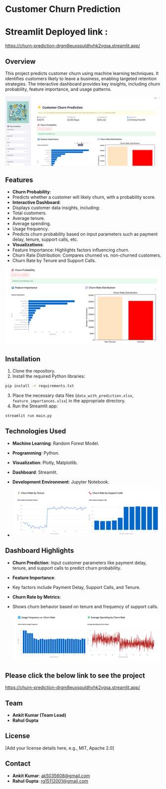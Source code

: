 # Customer Churn Prediction

# Streamlit Deployed link : 
https://churn-prediction-drgm8euxspuldhvhk2vgsa.streamlit.app/



## Overview
This project predicts customer churn using machine learning techniques. It identifies customers likely to leave a business, enabling targeted retention strategies. The interactive dashboard provides key insights, including churn probability, feature importance, and usage patterns.

![Dashboard Overview](./1.png)

## Features
- **Churn Probability**:
- Predicts whether a customer will likely churn, with a probability score.
- **Interactive Dashboard**:
- Displays customer data insights, including:
- Total customers.
- Average tenure.
- Average spending.
- Usage frequency.
- Predicts churn probability based on input parameters such as payment delay, tenure, support calls, etc.
- **Visualizations**:
- Feature Importance: Highlights factors influencing churn.
- Churn Rate Distribution: Compares churned vs. non-churned customers.
- Churn Rate by Tenure and Support Calls.

![Feature Importance and Churn Rate Distribution](./2.png)



## Installation
1. Clone the repository.
2. Install the required Python libraries:
```bash
pip install -r requirements.txt
```
3. Place the necessary data files (`data_with_prediction.xlsx`, `feature_importances.xlsx`) in the appropriate directory.
4. Run the Streamlit app:
```bash
streamlit run main.py
```

## Technologies Used
- **Machine Learning**: Random Forest Model.
- **Programming**: Python.
- **Visualization**: Plotly, Matplotlib.
- **Dashboard**: Streamlit.
- **Development Environment**: Jupyter Notebook.

- ![Churn Rate by Metrics](./3.png)

## Dashboard Highlights
- **Churn Prediction**: Input customer parameters like payment delay, tenure, and support calls to predict churn probability.
- **Feature Importance**:
- Key factors include Payment Delay, Support Calls, and Tenure.
- **Churn Rate by Metrics**:
- Shows churn behavior based on tenure and frequency of support calls.
 

  ![Churn Rate by Metrics](./4.png)

## Please click the below link to see the project 

https://churn-prediction-drgm8euxspuldhvhk2vgsa.streamlit.app/


## Team
- **Ankit Kumar (Team Lead)**
- **Rahul Gupta**

## License
[Add your license details here, e.g., MIT, Apache 2.0]

## Contact
- **Ankit Kumar**: ak5035608@gmail.com
- **Rahul Gupta**: rg15112001@gmail.com
